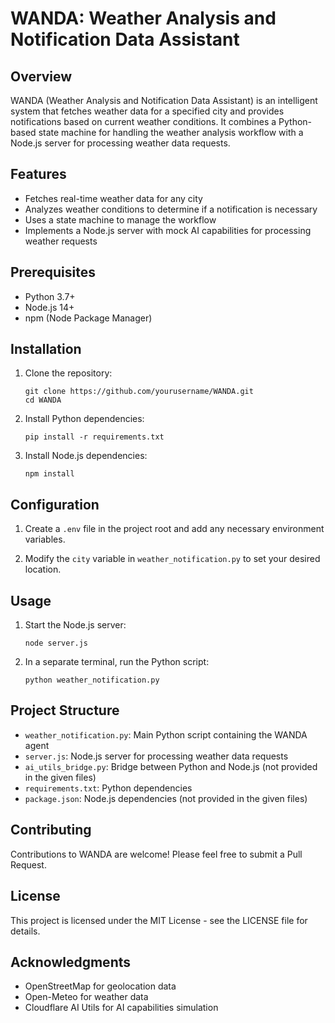 # WANDA: Weather Analysis and Notification Data Assistant

## Overview

WANDA (Weather Analysis and Notification Data Assistant) is an intelligent system that fetches weather data for a specified city and provides notifications based on current weather conditions. It combines a Python-based state machine for handling the weather analysis workflow with a Node.js server for processing weather data requests.

## Features

- Fetches real-time weather data for any city
- Analyzes weather conditions to determine if a notification is necessary
- Uses a state machine to manage the workflow
- Implements a Node.js server with mock AI capabilities for processing weather requests

## Prerequisites

- Python 3.7+
- Node.js 14+
- npm (Node Package Manager)

## Installation

1. Clone the repository:
   ```
   git clone https://github.com/yourusername/WANDA.git
   cd WANDA
   ```

2. Install Python dependencies:
   ```
   pip install -r requirements.txt
   ```

3. Install Node.js dependencies:
   ```
   npm install
   ```

## Configuration

1. Create a `.env` file in the project root and add any necessary environment variables.

2. Modify the `city` variable in `weather_notification.py` to set your desired location.

## Usage

1. Start the Node.js server:
   ```
   node server.js
   ```

2. In a separate terminal, run the Python script:
   ```
   python weather_notification.py
   ```

## Project Structure

- `weather_notification.py`: Main Python script containing the WANDA agent
- `server.js`: Node.js server for processing weather data requests
- `ai_utils_bridge.py`: Bridge between Python and Node.js (not provided in the given files)
- `requirements.txt`: Python dependencies
- `package.json`: Node.js dependencies (not provided in the given files)

## Contributing

Contributions to WANDA are welcome! Please feel free to submit a Pull Request.

## License

This project is licensed under the MIT License - see the LICENSE file for details.

## Acknowledgments

- OpenStreetMap for geolocation data
- Open-Meteo for weather data
- Cloudflare AI Utils for AI capabilities simulation
